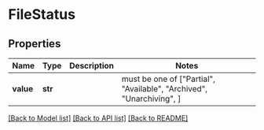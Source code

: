 # FileStatus


## Properties
Name | Type | Description | Notes
------------ | ------------- | ------------- | -------------
**value** | **str** |  |  must be one of ["Partial", "Available", "Archived", "Unarchiving", ]

[[Back to Model list]](../README.md#documentation-for-models) [[Back to API list]](../README.md#documentation-for-api-endpoints) [[Back to README]](../README.md)


